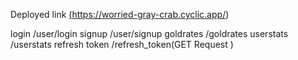 Deployed link   <a href="https://worried-gray-crab.cyclic.app/">(https://worried-gray-crab.cyclic.app/)</a>



login /user/login
signup /user/signup
goldrates   /goldrates 
userstats    /userstats
refresh token    /refresh_token(GET Request )
